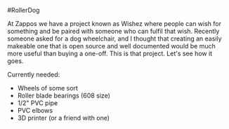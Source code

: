 #RollerDog

At Zappos we have a project known as Wishez where people can wish for something and be paired with someone who can fulfil that wish. Recently someone asked for a dog wheelchair, and I thought that creating an easily makeable one that is open source and well documented would be much more useful than buying a one-off. This is that project. Let's see how it goes.

Currently needed:

- Wheels of some sort
- Roller blade bearings (608 size)
- 1/2" PVC pipe
- PVC elbows
- 3D printer (or a friend with one)